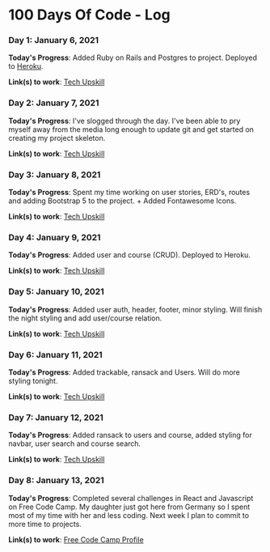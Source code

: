 # 100 Days Of Code - Log

### Day 1: January 6, 2021

**Today's Progress**: Added Ruby on Rails and Postgres to project. Deployed to [Heroku](https://techupskill.herokuapp.com/). 

**Link(s) to work**: [Tech Upskill](https://github.com/utsukushiihime/techupskill)


### Day 2: January 7, 2021

**Today's Progress**: I've slogged through the day. I've been able to pry myself away from the media long enough to update git and get started on creating my project skeleton.

**Link(s) to work**: [Tech Upskill](https://github.com/utsukushiihime/techupskill)


### Day 3: January 8, 2021

**Today's Progress**: Spent my time working on user stories, ERD's, routes and adding Bootstrap 5 to the project. + Added Fontawesome Icons.

**Link(s) to work**: [Tech Upskill](https://github.com/utsukushiihime/techupskill)


### Day 4: January 9, 2021

**Today's Progress**: Added user and course (CRUD). Deployed to Heroku.

**Link(s) to work**: [Tech Upskill](https://github.com/utsukushiihime/techupskill)


### Day 5: January 10, 2021

**Today's Progress**: Added user auth, header, footer, minor styling. Will finish the night styling and add user/course relation. 

**Link(s) to work**: [Tech Upskill](https://github.com/utsukushiihime/techupskill)


### Day 6: January 11, 2021

**Today's Progress**: Added trackable, ransack and Users. Will do more styling tonight.

**Link(s) to work**: [Tech Upskill](https://github.com/utsukushiihime/techupskill)


### Day 7: January 12, 2021

**Today's Progress**: Added ransack to users and course, added styling for navbar, user search and course search.

**Link(s) to work**: [Tech Upskill](https://github.com/utsukushiihime/techupskill)


### Day 8: January 13, 2021

**Today's Progress**: Completed several challenges in React and Javascript on Free Code Camp. My daughter just got here from Germany so I spent most of my time with her and less coding. Next week I plan to commit to more time to projects.

**Link(s) to work**: [Free Code Camp Profile](https://www.freecodecamp.org/utsukushiihime)

